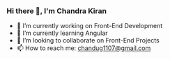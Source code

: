 ### Hi there 👋, I'm Chandra Kiran

- 🔭 I’m currently working on Front-End Development
- 🌱 I’m currently learning Angular
- 👯 I’m looking to collaborate on Front-End Projects
- 📫 How to reach me: chandug1107@gmail.com

<!--
**imchandu1107/imchandu1107** is a ✨ _special_ ✨ repository because its `README.md` (this file) appears on your GitHub profile.

Here are some ideas to get you started:


- 🤔 I’m looking for help with ...
- 💬 Ask me about ...
- 😄 Pronouns: ...
- ⚡ Fun fact: ...
-->
